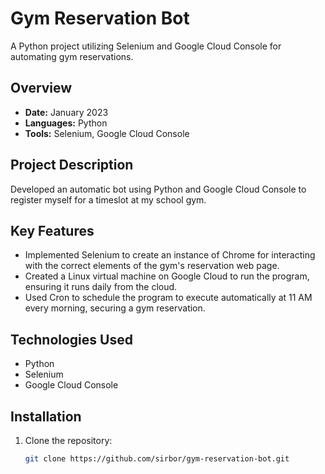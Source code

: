 # Gym Reservation Bot

A Python project utilizing Selenium and Google Cloud Console for automating gym reservations.

## Overview

- **Date:** January 2023
- **Languages:** Python
- **Tools:** Selenium, Google Cloud Console

## Project Description

Developed an automatic bot using Python and Google Cloud Console to register myself for a timeslot at my school gym.

## Key Features

- Implemented Selenium to create an instance of Chrome for interacting with the correct elements of the gym's reservation web page.
- Created a Linux virtual machine on Google Cloud to run the program, ensuring it runs daily from the cloud.
- Used Cron to schedule the program to execute automatically at 11 AM every morning, securing a gym reservation.

## Technologies Used

- Python
- Selenium
- Google Cloud Console

## Installation

1. Clone the repository:

   ```bash
   git clone https://github.com/sirbor/gym-reservation-bot.git


